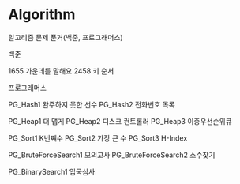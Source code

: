 # Algorithm
알고리즘 문제 푼거(백준, 프로그래머스)

백준

1655 가운데를 말해요
2458 키 순서


프로그래머스

PG_Hash1 완주하지 못한 선수
PG_Hash2 전화번호 목록

PG_Heap1 더 맵게
PG_Heap2 디스크 컨트롤러
PG_Heap3 이중우선순위큐

PG_Sort1 K번쨰수
PG_Sort2 가장 큰 수
PG_Sort3 H-Index

PG_BruteForceSearch1 모의고사
PG_BruteForceSearch2 소수찾기

PG_BinarySearch1 입국심사
